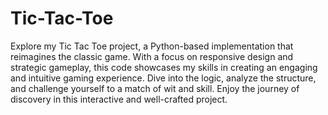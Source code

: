 # Tic-Tac-Toe
Explore my Tic Tac Toe project, a Python-based implementation that reimagines the classic game. With a focus on responsive design and strategic gameplay, this code showcases my skills in creating an engaging and intuitive gaming experience. Dive into the logic, analyze the structure, and challenge yourself to a match of wit and skill. Enjoy the journey of discovery in this interactive and well-crafted project.

